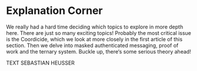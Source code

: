 # Explanation Corner

<div class="introdution">
We really had a hard time deciding which topics to explore in more depth here. There are just so many exciting topics! Probably the most critical issue is the Coordicide, which we look at more closely in the first article of this section. Then we delve into masked authenticated messaging, proof of work and the ternary system. Buckle up, there‘s some serious theory ahead!
</div>

TEXT SEBASTIAN HEUSSER